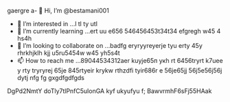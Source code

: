 gaergre a- 👋 Hi, I’m @bestamani001
- 👀 I’m interested in ...l tl ty utl
- 🌱 I’m currently learning ...ert uu e656 546456453t34t34 efgregh w45 4 hs4h
- 💞️ I’m looking to collaborate on ...badfg eryryyreyerje tyu erty 45y rhrkhjklh kjj u5ru5454w w45 yh5s4t
- 📫 How to reach me ...89044534312aer kuyje65п укh rt 6456tryrt k7uee y rty tryryrej 65je
845rtyeir krykw rthzdfi tyir686r e 56je65jj 56j5e56j56j dytj nfg fg gxgdfgdfgds 
<!---tdhtrhр укееу
bestamani001/bestamani001 is a ✨ special ✨ repository because its `README.md` (this file) appears on your GitHub profile.
You can click the Preview link to take a look at your changes.
--->
DgPd2NmtY
doTly7tlPnfC5ulonGA
kyf ukyufyu f;
BawvrmhF6sFj55HAak
